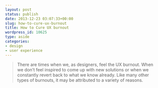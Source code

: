 ```yaml
---
layout: post
status: publish
date: 2013-12-23 03:07:33+00:00
slug: how-to-cure-ux-burnout
title: How to Cure UX burnout
wordpress_id: 10625
type: aside
categories:
- design
- user experience
---
```


> 
  
> 
> There are times when we, as designers, feel the UX burnout. When we don’t feel inspired to come up with new solutions or when we constantly revert back to what we know already. Like many other types of burnouts, it may be attributed to a variety of reasons.
> 
> 




